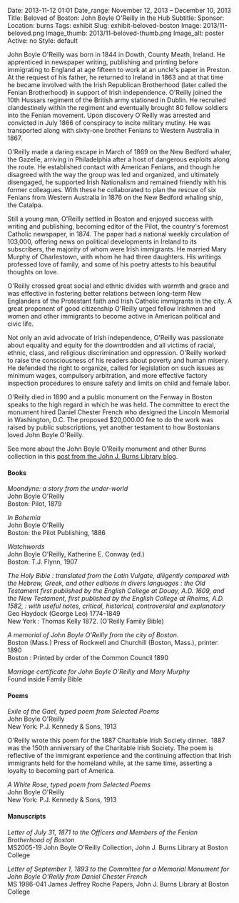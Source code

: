 Date: 2013-11-12 01:01 
Date_range: November 12, 2013 – December 10, 2013
Title: Beloved of Boston: John Boyle O'Reilly in the Hub
Subtitle:
Sponsor:
Location: burns
Tags: exhibit
Slug: exhibit-beloved-boston
Image: 2013/11-beloved.png
Image_thumb: 2013/11-beloved-thumb.png
Image_alt: poster
Active: no
Style: default

 <p>John Boyle O'Reilly was born in 1844 in Dowth,   County Meath, Ireland. He apprenticed in newspaper writing, publishing   and printing before immigrating to England at age fifteen to work at an   uncle's paper in Preston. At the request of his father, he returned to   Ireland in 1863 and at that time he became involved with the Irish   Republican Brotherhood (later called the Fenian Brotherhood) in support   of Irish independence. O'Reilly joined the 10th Hussars regiment of the   British army stationed in Dublin. He recruited clandestinely within the   regiment and eventually brought 80 fellow soldiers into the Fenian   movement. Upon discovery O'Reilly was arrested and convicted in July   1866 of conspiracy to incite military mutiny. He was transported along   with sixty-one brother Fenians to Western Australia in 1867.<br />
  </p>
  <p>O'Reilly made a daring escape in March of 1869 on the New Bedford   whaler, the Gazelle, arriving in Philadelphia after a host of dangerous   exploits along the route. He established contact with American Fenians,   and though he disagreed with the way the group was led and organized,   and ultimately disengaged, he supported Irish Nationalism and remained   friendly with his former colleagues. With these he collaborated to plan   the rescue of six Fenians from Western Australia in 1876 on the New   Bedford whaling ship, the Catalpa.<br />
  </p>
  <p>Still a young man, O'Reilly settled in Boston and enjoyed success   with writing and publishing, becoming editor of the Pilot, the country's   foremost Catholic newspaper, in 1874. The paper had a national weekly   circulation of 103,000, offering news on political developments in   Ireland to its subscribers, the majority of whom were Irish immigrants.   He married Mary Murphy of Charlestown, with whom he had three daughters.   His writings professed love of family, and some of his poetry attests   to his beautiful thoughts on love.<br />
  </p>
  <p>O'Reilly crossed great social and ethnic divides with warmth and   grace and was effective in fostering better relations between long-term   New Englanders of the Protestant faith and Irish Catholic immigrants in   the city. A great proponent of good citizenship O'Reilly urged fellow   Irishmen and women and other immigrants to become active in American   political and civic life.</p>
  <p>Not only an avid advocate of Irish independence, O'Reilly was   passionate about equality and equity for the downtrodden and all victims   of racial, ethnic, class, and religious discrimination and oppression.   O'Reilly worked to raise the consciousness of his readers about poverty   and human misery. He defended the right to organize, called for   legislation on such issues as minimum wages, compulsory arbitration, and   more effective factory inspection procedures to ensure safety and   limits on child and female labor.</p>
  <p>O'Reilly died in 1890 and a public monument on the Fenway in Boston   speaks to the high regard in which he was held. The committee to erect   the monument hired Daniel Chester French who designed the Lincoln   Memorial in Washington, D.C. The proposed $20,000.00 fee to do the work   was raised by public subscriptions, yet another testament to how   Bostonians loved John Boyle O'Reilly.</p>
  <p>See more about the John Boyle O'Reilly monument and other Burns collection in this <a href="http://johnjburnslibrary.wordpress.com/2013/03/25/archives-diary-james-jeffrey-roche-letters-digitized/">post from the John J. Burns Library blog</a>.</p>


  <h4>Books      </h4>
      <p><em>Moondyne: a story from the under-world</em><br />
        John Boyle O'Reilly<br />
        Boston: Pilot, 1879</p>
      <p><em>In Bohemia</em><br />
        John Boyle O'Reilly<br />
        Boston: the Pilot Publishing, 1886</p>
      <p><em>Watchwords</em><br />
        John Boyle O'Reilly, Katherine E. Conway (ed.)<br />
        Boston: T.J. Flynn, 1907</p>
      <p><em>The Holy Bible : translated from the Latin Vulgate, diligently   compared with the Hebrew, Greek, and other editions in divers languages :   the Old Testament first published by the English College at Douay, A.D.   1609, and the New Testament, first published by the English College at   Rheims, A.D. 1582, : with useful notes, critical, historical,   controversial and explanatory</em><br />
        Geo Haydock (George Leo) 1774-1849<br />
        New York : Thomas Kelly 1872. (O'Reilly Family Bible)</p>
      <p><em>A memorial of John Boyle O'Reilly from the city of Boston.</em><br />
        Boston (Mass.) Press of Rockwell and Churchill (Boston, Mass.), printer. 1890<br />
        Boston : Printed by order of the Common Council 1890</p>
      <p><em>Marriage certificate for John Boyle O'Reilly and Mary Murphy</em><br />
        Found inside Family Bible</p>

 <h4>Poems</h4>
      <p><em>Exile of the Gael, typed poem from Selected Poems</em><br />
        John Boyle O'Reilly<br />
        New York: P.J. Kennedy &amp; Sons, 1913</p>
      <p>O'Reilly wrote this poem for the 1887 Charitable Irish Society   dinner.  1887 was the 150th anniversary of the Charitable Irish Society.   The poem is reflective of the immigrant experience and the continuing   affection that Irish immigrants held for the homeland while, at the same   time, asserting a loyalty to becoming part of America.</p>
      <p><em>A White Rose, typed poem from Selected Poems</em><br />
        John Boyle O'Reilly<br />
        New York: P.J. Kennedy &amp; Sons, 1913</p>
      <h4>Manuscripts</h4>
      <p><em>Letter of July 31, 1871 to the Officers and Members of the Fenian Brotherhood of Boston  </em><br />
        MS2005-19 John Boyle O'Reilly Collection, John J. Burns Library at Boston College</p>
      <p><em>Letter of September 1, 1893 to the Committee for a Memorial Monument for John Boyle O'Reilly from Daniel Chester French</em><br />
        MS 1986-041 James Jeffrey Roche Papers, John J. Burns Library at Boston College</p>

<!--

Active:
    Yes (will appear on Exhibit's homepage)
    No (will not appear on Exhibit's homepage, but will appear in archives)

Gallery locations: 
    Burns Library (burns)
    Theology and Ministry Library (tml)
    O'Neill Level One (lvl1)
    O'Neill Level Three (lvl3)
    O'Neill Reading Room (reading)
    O'Neill Reading Room Back Wall (backwall)
    O'Neill Lobby (lobby)
    History Dept, Stokes Hall (stokes)
    Bapst Exhibits (bapsts)
    Archived Bapst Exhibits (bapstsarchive)
  
Need spaces for:

  Virtual Exhibits (virtual)
  Tip O'Neill (tiponeill)

Style:
    Poster on left, text on right (default)
    Poster on right, text on left (right)
    Poster large, centered above text (middle_top)
    Poster large, centered below text (middle_down)

-->

